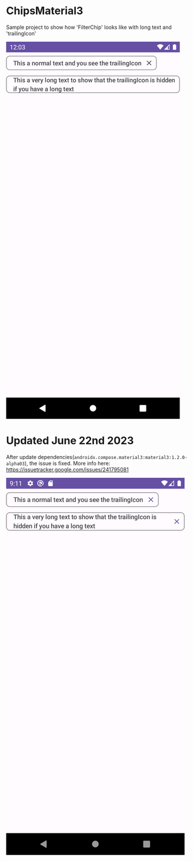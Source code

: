 # ChipsMaterial3

Sample project to show how 'FilterChip' looks like with long text and 'trailingIcon'

<img src="https://github.com/jarroyoesp/ChipsMaterial3/blob/master/images/material3.png">

# Updated June 22nd 2023

After update dependencies(`androidx.compose.material3:material3:1.2.0-alpha03`), the issue is fixed.
More info here: https://issuetracker.google.com/issues/241795081

<img src="https://github.com/jarroyoesp/ChipsMaterial3/blob/master/images/material3fixed.png">